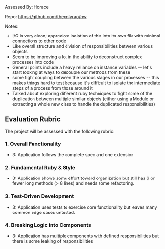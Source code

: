 Assessed By: Horace

Repo: https://github.com/theonlyrao/hw

Notes:

* I/O is very clean; appreciate isolation of this into its own file
with minimal connections to other code
* Like overall structure and division of responsibilities between various objects
* Seem to be improving a lot in the ability to deconstruct complex processes into code
* General points include a heavy reliance on instance variables -- let's start looking
at ways to decouple our methods from these
* some tight coupling between the various stages in our processes -- this makes things hard to test because it's difficult to isolate
the intermediate steps of a process from those around it
* Talked about exploring different ruby techniques to fight some of the duplication between
multiple similar objects (either using a Module or extracting a whole new class to handle the
duplicated responsibilities)

## Evaluation Rubric

The project will be assessed with the following rubric:

### 1. Overall Functionality

* 3: Application follows the complete spec and one extension

### 2. Fundamental Ruby & Style

* 3:  Application shows some effort toward organization but still has 6 or fewer long methods (> 8 lines) and needs some refactoring.

### 3. Test-Driven Development

* 3: Application uses tests to exercise core functionality but leaves many common edge cases untested.

### 4. Breaking Logic into Components

* 3: Application has multiple components with defined responsibilities but there is some leaking of responsibilities
